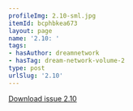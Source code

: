 ```yaml
---
profileImg: 2.10-sml.jpg
itemId: bcphbkea673
layout: page
name: '2.10: '
tags:
- hasAuthor: dreamnetwork
- hasTag: dream-network-volume-2
type: post
urlSlug: '2.10'
---
```

<a href="../files/pdfs/Volume_2/2.10-Dream-Network-Bulletin-Vol.2-No.10.pdf" download="">Download issue 2.10</a>